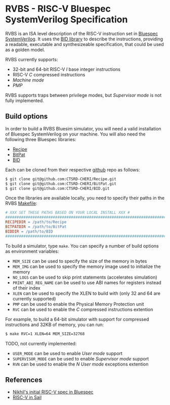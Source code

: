 # RVBS - RISC-V Bluespec SystemVerilog Specification

RVBS is an ISA level description of the RISC-V instruction set in [Bluespec SystemVerilog](http://wiki.bluespec.com/bluespec-systemverilog-and-compiler). It uses the [BID library](https://github.com/CTSRD-CHERI/BID) to describe the instructions, providing a readable, executable and synthesizeable specification, that could be used as a golden model.

RVBS currently supports:

- 32-bit and 64-bit RISC-V *I* base integer instructions
- RISC-V *C* compressed instructions
- *Machine mode*
- *PMP*

RVBS supports traps between privilege modes, but *Supervisor mode* is not fully implemented.

## Build options

In order to build a RVBS Bluesim simulator, you will need a valid installation of Bluespec SystemVerilog on your machine. You will also need the following three Bluespec libraries:

- [Recipe](https://github.com/CTSRD-CHERI/Recipe)
- [BitPat](https://github.com/CTSRD-CHERI/BitPat)
- [BID](https://github.com/CTSRD-CHERI/BID)

Each can be cloned from their respective [github](https://github.com/) repo as follows:
```sh
$ git clone git@github.com:CTSRD-CHERI/Recipe.git
$ git clone git@github.com:CTSRD-CHERI/BitPat.git
$ git clone git@github.com:CTSRD-CHERI/BID.git
```

Once the libraries are available locally, you need to specify their paths in the RVBS [Makefile](https://github.com/CTSRD-CHERI/RVBS/blob/master/Makefile):
```makefile
# XXX SET THESE PATHS BASED ON YOUR LOCAL INSTALL XXX #
################################################################################
RECIPEDIR = /path/to/Recipe
BITPATDIR = /path/to/BitPat
BIDDIR = /path/to/BID
################################################################################
```
To build a simulator, type `make`. You can specify a number of build options as environment variables:

- `MEM_SIZE` can be used to specify the size of the memory in bytes
- `MEM_IMG` can be used to specify the memory image used to initialize the memory
- `NO_LOGS` can be used to skip print statements (accelerates simulation)
- `PRINT_ABI_REG_NAME` can be used to use ABI names for registers instead of their index
- `XLEN` can be used to specify the XLEN to build with (only 32 and 64 are currently supported)
- `PMP` can be used to enable the Physical Memory Protection unit
- `RVC` can be used to enable the *C* compressed instructions extention

For example, to build a 64-bit simulator with support for compressed instructions and 32KB of memory, you can run:
```sh
$ make RVC=1 XLEN=64 MEM_SIZE=32768
```

TODO, not currently implemented:

- `USER_MODE` can be used to enable *User mode* support
- `SUPERVISOR_MODE` can be used to enable *Supervisor mode* support
- `RVN` can be used to enable the *N* *User mode* exceptions extention

## References
- [Nikhil's initial RISC-V spec in Bluespec](https://github.com/rsnikhil/RISCV_ISA_Formal_Spec_in_BSV)
- [RISC-V in Sail](https://bitbucket.org/Peter_Sewell/sail/src/f0963618ba927492b0724383040b9922ab41f1dd/risc-v/?at=master)
